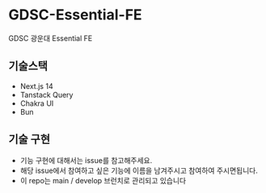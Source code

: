 # GDSC-Essential-FE

GDSC 광운대 Essential FE

## 기술스택

- Next.js 14
- Tanstack Query
- Chakra UI
- Bun

## 기술 구현

- 기능 구현에 대해서는 issue를 참고해주세요.
- 해당 issue에서 참여하고 싶은 기능에 이름을 남겨주시고 참여하여 주시면됩니다.
- 이 repo는 main / develop 브런치로 관리되고 있습니다
